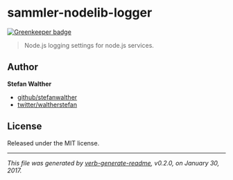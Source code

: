 # sammler-nodelib-logger

[![Greenkeeper badge](https://badges.greenkeeper.io/sammler/sammler-nodelib-logger.svg)](https://greenkeeper.io/)

> Node.js logging settings for node.js services.

## Author

**Stefan Walther**

* [github/stefanwalther](https://github.com/stefanwalther)
* [twitter/waltherstefan](http://twitter.com/waltherstefan)

## License

Released under the MIT license.

***

_This file was generated by [verb-generate-readme](https://github.com/verbose/verb-generate-readme), v0.2.0, on January 30, 2017._